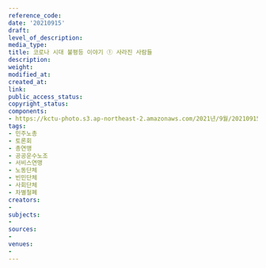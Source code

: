 ```yaml
---
reference_code: 
date: '20210915'
draft: 
level_of_description: 
media_type: 
title: 코로나 시대 불평등 이야기 ① 사라진 사람들
description: 
weight: 
modified_at: 
created_at: 
link: 
public_access_status: 
copyright_status: 
components:
- https://kctu-photo.s3.ap-northeast-2.amazonaws.com/2021년/9월/20210915-코로나+시대+불평등+이야기+①+사라진+사람들_민주노총_토론회_총연맹_공공운수노조_서비스연맹_노동단체_빈민단체_사회단체_차별철폐/404130_61947_4910.jpg
tags:
- 민주노총
- 토론회
- 총연맹
- 공공운수노조
- 서비스연맹
- 노동단체
- 빈민단체
- 사회단체
- 차별철폐
creators:
- 
subjects:
- 
sources:
- 
venues:
- 
---
```

